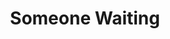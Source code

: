 ---
title: Someone Waiting
year: 1970
opening_date: 1970-11-20
closing_date: 1970-12-05
layout: productions
image:
image_caption:
image_credit:
playbill:
category:
details:
  Theatre: Theatre Jacksonville
  Venue: Little Theatre
cast:
  John Nedlow: Bill Petry
  Miss Lennie: Ellen Black
  Martin: Ron Speegle
  Vera Nedlow: Carolyn Courreges
  Hilda: Mary Ellen Wofford
  Fenn : Bruce Herbert
  Mrs. Danecourt: Martha Wynn
  A Neighbor: Mary Coyle
crew:
  Director: Robert Knowles
  Technical Director: Ham Waddell
  Stage Manager: Douglas Thomas
  Assistant Stage Manager: Lloyd Jeffords
  Lighting: 
    - Lloyd Jeffords
    - Don DuClose
  Sound:
    - Dee McMillin
    - Roberta Quattlebaum
  Set Construction:
    - Don DuClose
    - Rick Henderson
    - Lloyd Jeffords
    - Ben Miller
    - Doris Minton
    - Ken Moody
    - Ann Muller
    - Roberta Quattlebaum
    - Walter Quattlebaum
    - Dick Wiezell
  Properties: Mary Coyle
  Costumes: Gert Berman
  Make-up: Marshall Grauer
  Publicity:
    - Beatrice Quigg
    - Diane Somerville
  Box Office: Ann Dubow
orchestra:
external_links:
---